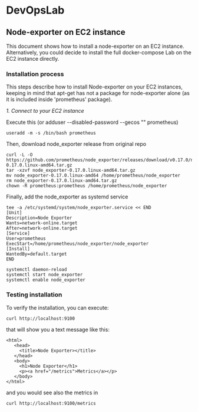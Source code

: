 # DevOpsLab
## Node-exporter on EC2 instance

This document shows how to install a node-exporter on an EC2 instance.
Alternatively, you could decide to install the full docker-compose Lab on the EC2 instance directly.

### Installation process 

This steps describe how to install Node-exporter on your EC2 instances, keeping in mind that apt-get has not a package for node-exporter alone (as it is included inside 'prometheus' package).

*1. Connect to your EC2 instance*

Execute this (or adduser --disabled-password --gecos "" prometheus)
```
useradd -m -s /bin/bash prometheus
```

Then, download node_exporter release from original repo
```
curl -L -O  https://github.com/prometheus/node_exporter/releases/download/v0.17.0/node_exporter-0.17.0.linux-amd64.tar.gz
tar -xzvf node_exporter-0.17.0.linux-amd64.tar.gz
mv node_exporter-0.17.0.linux-amd64 /home/prometheus/node_exporter
rm node_exporter-0.17.0.linux-amd64.tar.gz
chown -R prometheus:prometheus /home/prometheus/node_exporter
```

Finally, add the node_exporter as systemd service
```
tee -a /etc/systemd/system/node_exporter.service << END
[Unit]
Description=Node Exporter
Wants=network-online.target
After=network-online.target
[Service]
User=prometheus
ExecStart=/home/prometheus/node_exporter/node_exporter
[Install]
WantedBy=default.target
END

systemctl daemon-reload
systemctl start node_exporter
systemctl enable node_exporter
```

### Testing installation
To verify the installation, you can execute:
```
curl http://localhost:9100
```
that will show you a text message like this:
```
<html>
   <head>
     <title>Node Exporter></title>
   </head>
   <body>
     <h1>Node Exporter</h1>
     <p><a href="/metrics">Metrics</a></p>
   </body>
</html>
```
and you would see also the metrics in
```
curl http://localhost:9100/metrics
```

